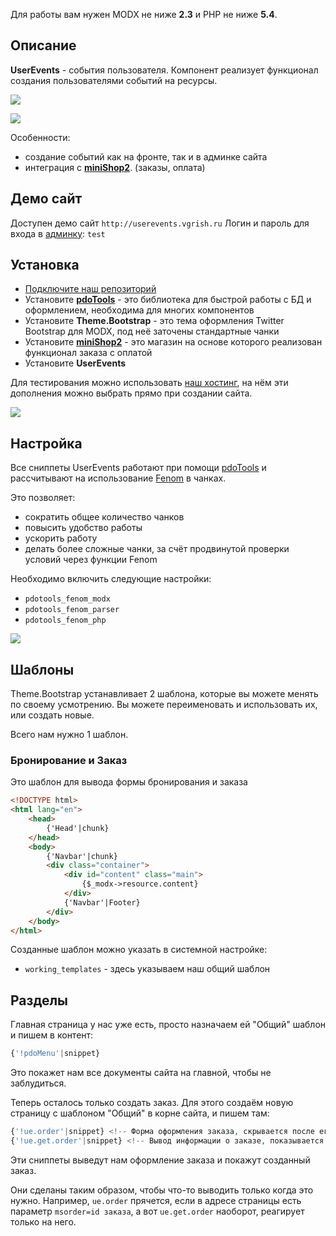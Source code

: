 Для работы вам нужен MODX не ниже **2.3** и PHP не ниже **5.4**.

## Описание

**UserEvents** - события пользователя. Компонент реализует функционал создания пользователями событий на ресурсы.

[![](https://file.modx.pro/files/d/8/5/d85c3cc976b7caaa799e4b704dbdd9bcs.jpg)](https://file.modx.pro/files/d/8/5/d85c3cc976b7caaa799e4b704dbdd9bc.png)

[![](https://file.modx.pro/files/9/e/1/9e12c0988d5b54001de14c96ece3539fs.jpg)](https://file.modx.pro/files/9/e/1/9e12c0988d5b54001de14c96ece3539f.png)

Особенности:

- создание событий как на фронте, так и в админке сайта
- интеграция с [**miniShop2**][0102]. (заказы, оплата)

## Демо сайт

Доступен демо сайт `http://userevents.vgrish.ru`
Логин и пароль для входа в [админку][005]: `test`

## Установка

- [Подключите наш репозиторий][002]
- Установите [**pdoTools**][0101] - это библиотека для быстрой работы с БД и оформлением, необходима для многих компонентов
- Установите **Theme.Bootstrap** - это тема оформления Twitter Bootstrap для MODX, под неё заточены стандартные чанки
- Установите [**miniShop2**][0102] - это магазин на основе которого реализован функционал заказа c оплатой
- Установите **UserEvents**

Для тестирования можно использовать [наш хостинг][002], на нём эти дополнения можно выбрать прямо при создании сайта.

[![](https://file.modx.pro/files/5/7/a/57a30e0dc6e98d36ff56e9718a5f0bc0s.jpg)](https://file.modx.pro/files/5/7/a/57a30e0dc6e98d36ff56e9718a5f0bc0.png)

## Настройка

Все сниппеты UserEvents работают при помощи [pdoTools][0101] и рассчитывают на использование [Fenom][010103] в чанках.

Это позволяет:

- сократить общее количество чанков
- повысить удобство работы
- ускорить работу
- делать более сложные чанки, за счёт продвинутой проверки условий через функции Fenom

Необходимо включить следующие настройки:

- `pdotools_fenom_modx`
- `pdotools_fenom_parser`
- `pdotools_fenom_php`

[![](https://file.modx.pro/files/6/1/c/61c556239adbb2d257654c68ec07f9a5s.jpg)](https://file.modx.pro/files/6/1/c/61c556239adbb2d257654c68ec07f9a5.png)

## Шаблоны

Theme.Bootstrap устанавливает 2 шаблона, которые вы можете менять по своему усмотрению.
Вы можете переименовать и использовать их, или создать новые.

Всего нам нужно 1 шаблон.

### Бронирование и Заказ

Это шаблон для вывода формы бронирования и заказа

```html
<!DOCTYPE html>
<html lang="en">
    <head>
        {'Head'|chunk}
    </head>
    <body>
        {'Navbar'|chunk}
        <div class="container">
            <div id="content" class="main">
                {$_modx->resource.content}
            </div>
            {'Navbar'|Footer}
        </div>
    </body>
</html>
```

Созданные шаблон можно указать в системной настройке:

- `working_templates` - здесь указываем наш общий шаблон

## Разделы

Главная страница у нас уже есть, просто назначаем ей "Общий" шаблон и пишем в контент:

```php
{'!pdoMenu'|snippet}
```

Это покажет нам все документы сайта на главной, чтобы не заблудиться.

Теперь осталось только создать заказ.
Для этого создаём новую страницу с шаблоном "Общий" в корне сайта, и пишем там:

```php
{'!ue.order'|snippet} <!-- Форма оформления заказа, скрывается после его создания -->
{'!ue.get.order'|snippet} <!-- Вывод информации о заказе, показывается после его создания -->
```

Эти сниппеты выведут нам оформление заказа и покажут созданный заказ.

Они сделаны таким образом, чтобы что-то выводить только когда это нужно.
Например, `ue.order` прячется, если в адресе страницы есть параметр `msorder=id заказа`, а вот `ue.get.order` наоборот, реагирует только на него.

[0101]: /ru/01_Компоненты/01_pdoTools/
[010103]: /ru/01_Компоненты/01_pdoTools/03_Парсер.md
[0102]: /ru/01_Компоненты/02_miniShop2/

[4]: /ru/01_Компоненты/46_UserEvents/01_Интерфейс/04_События.md
[8]: /ru/01_Компоненты/46_UserEvents/01_Интерфейс/08_Статусы.md
[9]: /ru/01_Компоненты/46_UserEvents/01_Интерфейс/09_Оповещения.md
[01220303]: /ru/01_Компоненты/46_UserEvents/03_Разработка/03_Расширения.md

[002]: https://modhost.pro
[003]: https://modstore.pro/info/connection
[005]: http://userevents.vgrish.ru/manager/
